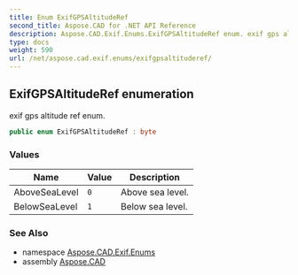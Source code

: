 ```yaml
---
title: Enum ExifGPSAltitudeRef
second_title: Aspose.CAD for .NET API Reference
description: Aspose.CAD.Exif.Enums.ExifGPSAltitudeRef enum. exif gps altitude ref enum
type: docs
weight: 590
url: /net/aspose.cad.exif.enums/exifgpsaltituderef/
---
```

## ExifGPSAltitudeRef enumeration

exif gps altitude ref enum.

```csharp
public enum ExifGPSAltitudeRef : byte
```

### Values

| Name | Value | Description |
| --- | --- | --- |
| AboveSeaLevel | `0` | Above sea level. |
| BelowSeaLevel | `1` | Below sea level. |

### See Also

* namespace [Aspose.CAD.Exif.Enums](../../aspose.cad.exif.enums/)
* assembly [Aspose.CAD](../../)


